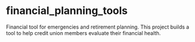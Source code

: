 # financial_planning_tools
Financial tool for emergencies and retirement planning. This project builds a tool to help credit union members evaluate their financial health. 
